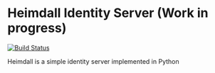 # Heimdall Identity Server (Work in progress)

[![Build Status](https://travis-ci.com/OneTesseractInMultiverse/heimdall.svg?branch=master)](https://travis-ci.com/OneTesseractInMultiverse/heimdall)



Heimdall is a simple identity server implemented in Python 

